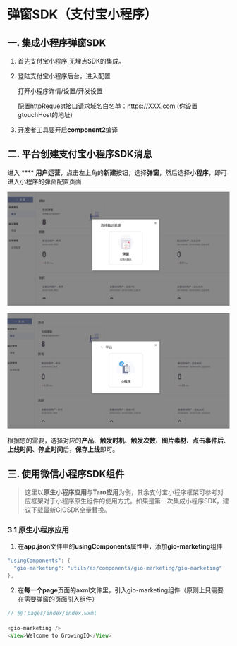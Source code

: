# 弹窗SDK（支付宝小程序）

## 一. 集成小程序弹窗SDK

1. 首先支付宝小程序 无埋点SDK的集成。 
2. 登陆支付宝小程序后台，进入配置

   打开小程序详情/设置/开发设置

   配置httpRequest接口请求域名白名单：https://XXX.com \(你设置gtouchHost的地址\)

3. 开发者工具要开启**component2**编译

## 二. 平台创建支付宝小程序SDK消息

进入 **** **用户运营**，点击左上角的**新建**按钮，选择**弹窗**，然后选择**小程序**，即可进入小程序的弹窗配置页面

![](../../../../.gitbook/assets/image%20%28260%29.png)

![](../../../../.gitbook/assets/image%20%28258%29.png)

根据您的需要，选择对应的**产品**、**触发时机**、**触发次数**、**图片素材**、**点击事件后**、**上线时间**、**停止时间**后，**保存上线**即可。

## 三. 使用微信小程序SDK组件

> 这里以**原生小程序应用**与**Taro应用**为例，其余支付宝小程序框架可参考对应框架对于小程序原生组件的使用方式。如果是第一次集成小程序SDK，建议下载最新GIOSDK全量替换。

### 3.1 原生小程序应用

1. 在**app.json**文件中的**usingComponents**属性中，添加**gio-marketing**组件

```java
"usingComponents": {
  "gio-marketing": "utils/es/components/gio-marketing/gio-marketing"
},
```

2. 在**每一个page**页面的axml文件里，引入gio-marketing组件（原则上只需要在需要弹窗的页面引入组件）

```java
// 例：pages/index/index.wxml

<gio-marketing />
<View>Welcome to GrowingIO</View>
```

### 



